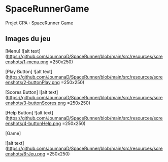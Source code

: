 # SpaceRunnerGame
Projet CPA : SpaceRunner Game 

## Images du jeu 
[Menu]
![alt text](https://github.com/JoumanaD/SpaceRunner/blob/main/src/resources/screenshots/1-menu.png =250x250)

[Play Button]
![alt text](https://github.com/JoumanaD/SpaceRunner/blob/main/src/resources/screenshots/2-buttonPlay.png =250x250)

[Scores Button]
![alt text](https://github.com/JoumanaD/SpaceRunner/blob/main/src/resources/screenshots/3-buttonScores.png =250x250)

[Help Button]
![alt text](https://github.com/JoumanaD/SpaceRunner/blob/main/src/resources/screenshots/4-buttonHelp.png =250x250)

[Game]

![alt text](https://github.com/JoumanaD/SpaceRunner/blob/main/src/resources/screenshots/6-Jeu.png =250x250)
